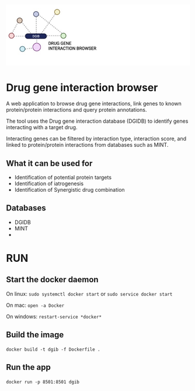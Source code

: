 ![alt text](https://github.com/mghezaiel/Drug-gene-interaction-browser/blob/master/5AF7A9B2-4183-4BBE-8454-D6A9A81EA79F_4_5005_c.jpeg)
# Drug gene interaction browser 

A web application to browse drug gene interactions, link genes to known protein/protein interactions and query protein annotations. 

The tool uses the Drug gene interaction database (DGIDB) to identify genes interacting with a target drug. 

Interacting genes can be filtered by interaction type, interaction score, and linked to protein/protein interactions from databases such as MINT. 

## What it can be used for
- Identification of potential protein targets 
- Identification of iatrogenesis
- Identification of Synergistic drug combination 

## Databases
- DGIDB 
- MINT 
- 
# RUN 

## Start the docker daemon 

On linux: 
	```
	sudo systemctl docker start
	```
	or
	```
	sudo service docker start
	```
	
On mac: ```
	open -a Docker 
	```
	
On windows:
	```
	restart-service *docker*
	```

## Build the image 

```docker build -t dgib -f Dockerfile .```

## Run the app 
```docker run -p 8501:8501 dgib```


